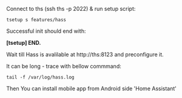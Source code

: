 
<!--
#@bashMarkupScript:0.0.1
#@depends:bs,python3.7(opt)
#@refs:https://www.home-assistant.io/docs/installation/virtualenv/
-->


Connect to ths (ssh ths -p 2022) & run setup script:
```
tsetup s features/hass
```
Successful init should end with:

**\[tsetup\] END.**


Wait till Hass is avalilable at http://ths:8123 and preconfigure it.

It can be long - trace with bellow commmand:
```
tail -f /var/log/hass.log
```

Then You can install mobile app from Android side 'Home Assistant'

<!--
- go to Configuration -> Integrations -> + -> Search -> "mobile" -> (failed)

	
	

		

	```

!TODO! autostart config (to be done after tauto(start)
For now - manual - add line
```
su - {thsUserName} -c 'thass'
```
to /support/autostart.sh file

Next steps: 

- [AIS dom - ais-dom.md](ais-dom.md)

-->	
